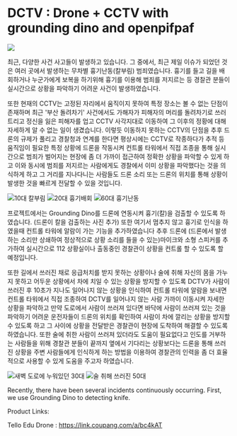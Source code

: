 <h1> DCTV : Drone + CCTV with grounding dino and openpifpaf </h1> <img src="https://img.shields.io/badge/Python-3776AB?style=flat&logo=TypeScript&logoColor=white"/>

최근, 다양한 사건 사고들이 발생하고 있습니다.
그 중에서, 최근 제일 이슈가 되었던 것은 여러 곳에서 발생하는 무차별 흉기난동(칼부림) 범죄였습니다.
흉기를 들고 길을 배회하거나 누군가에게 보복을 하기위해 흉기를 이용해 범죄를 저지르는 등 경찰관 분들이 실시간으로 상황을 파악하기 어려운 사건이 발생하였습니다.

또한 현재의 CCTV는 고정된 자리에서 움직이지 못하여 특정 장소는 볼 수 없는 단점이 존재하며 최근 '부산 돌려차기' 사건에서도 가해자가 피해자의 머리를 돌려차기로 쓰러트리고 
정신을 잃은 피해자를 업고 CCTV 사각지대로 이동하여 그 이후의 정황에 대해 자세하게 알 수 없는 일이 생겼습니다.
이렇듯 이동하지 못하는 CCTV의 단점을 추후 드론의 규제가 풀리고 경찰청과 연계를 한다면 평상시에는 CCTV로 작종하다가 추적 등 움직임이 필요한 특정 상황에 드론을 작동시켜
컨트롤 타워에서 직접 조종을 통해 실시간으로 범죄가 벌어지는 현장에 좀 더 가까이 접근하여 정확한 상황을 파악할 수 있게 하고 
이와 동시에 범죄를 저지르는 사람에게도 경찰에서 이미 상황을 파악했다는 것을 의식하게 하고 
그 거리를 지나다니는 사람들도 드론 소리 또는 드론의 위치를 통해 상황이 발생한 것을 빠르게 전달할 수 있을 것입니다.

![10대 칼부림](https://github.com/ST-Sinu/DCTV/assets/100664052/7ddebef7-1e47-4013-be03-a33fef38efd1)
![20대 흉기배회](https://github.com/ST-Sinu/DCTV/assets/100664052/5bb19c18-4a8d-4ea5-b501-f1b4e9a2efa3)
![60대 흉기난동](https://github.com/ST-Sinu/DCTV/assets/100664052/7030e80e-018a-476a-bc79-cf298d124396)

프로젝트에서는 Grounding Dino를 드론에 연동시켜 흉기(칼)을 검출할 수 있도록 하였습니다.
(드론이 칼을 검출하는 사진 추가)
또한 여기서 멈추지 않고 흉기로 인식을 하였을때 컨트롤 타워에 알람이 가는 기능을 추가하였습니다
추후 드론에 (드론에서 발생하는 소리만 상쇄하여 정상적으로 상황 소리를 들을 수 있는)마이크와 소형 스피커를 추가하여
실시간으로 112 상황실이나 출동중인 경찰관이 상황을 컨트롤 할 수 있도록 할 예정입니다.

또한 길에서 쓰러진 채로 응급처치를 받지 못하는 상황이나 술에 취해 자신의 몸을 가누지 못하고 어두운 상황에서 차에 치일 수 있는 상황을 방지할 수 있도록
DCTV가 사람이 쓰러진 후 10초가 지나도 일어나지 않는 상황을 인식하여 컨트롤 타워에 알람을 보내면 컨트롤 타워에서 직접 조종하여 DCTV를 일어나지 않는 사람 가까이 이동시켜
자세한 상황을 파악하고 만약 도로에서 사람이 쓰러져 있다면 바닥에 사람이 쓰러져 있는 것을 파악하기 어려운 운전자들이 드론의 위치를 확인하여
사람이 차에 깔리는 상황을 방지할 수 있도록 하고 그 사이에 상황을 전달받은 경찰관이 현장에 도착하여 해결할 수 있도록 하였습니다.
또한 술에 취한 사람이 쓰러져 있더라도 도움이 필요없다고 인도를 거부하는 사람들을 위해 경찰관 분들이 끝까지 옆에서 기다리는 상황보다는 드론을 통해
쓰러진 상황을 주변 사람들에게 인식하게 하는 방법을 이용하여 경찰관의 인력을 좀 더 효율적으로 사용할 수 있게 도움을 주고자 하였습니다.


![새벽 도로에 누워있던 30대](https://github.com/ST-Sinu/DCTV/assets/100664052/565f6395-b63d-4baa-88f7-146664960ec5)
![술 취해 쓰러진 50대](https://github.com/ST-Sinu/DCTV/assets/100664052/0614e2f1-d79d-4286-a36d-c507e8f9ac08)


Recently, there have been several incidents continuously occurring.
First, we use Grounding Dino to detecting knife.





















Product Links:

Tello Edu Drone : https://link.coupang.com/a/bc4kAT
